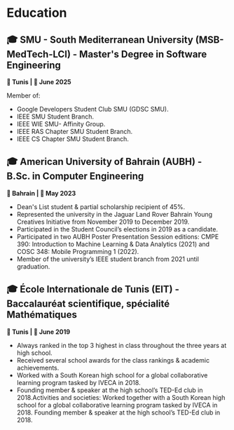 <!-- 
id: education
style: "display: none;"
-->

# Education

## 🎓 SMU - South Mediterranean University (MSB- MedTech-LCI) - Master's Degree in Software Engineering
**📍 Tunis | 📅 June 2025**

Member of:
- Google Developers Student Club SMU (GDSC SMU).
- IEEE SMU Student Branch.
- IEEE WIE SMU- Affinity Group.
- IEEE RAS Chapter SMU Student Branch.
- IEEE CS Chapter SMU Student Branch.

## 🎓 American University of Bahrain (AUBH) - B.Sc. in Computer Engineering
**📍 Bahrain | 📅 May 2023**

- Dean's List student & partial scholarship recipient of 45%.
- Represented the university in the Jaguar Land Rover Bahrain Young Creatives Initiative from November 2019 to December 2019.
- Participated in the Student Council’s elections in 2019 as a candidate.
- Participated in two AUBH Poster Presentation Session editions: CMPE 390: Introduction to Machine Learning & Data Analytics (2021) and COSC 348: Mobile Programming 1 (2022).
- Member of the university’s IEEE student branch from 2021 until graduation.

## 🎓 École Internationale de Tunis (EIT) - Baccalauréat scientifique, spécialité Mathématiques
**📍 Tunis | 📅 June 2019**

- Always ranked in the top 3 highest in class throughout the three years at high school.
- Received several school awards for the class rankings & academic achievements.
- Worked with a South Korean high school for a global collaborative learning program tasked by IVECA in 2018.
- Founding member & speaker at the high school’s TED-Ed club in 2018.Activities and societies: Worked together with a South Korean high school for a global collaborative learning program tasked by IVECA in 2018. Founding member & speaker at the high school’s TED-Ed club in 2018.

